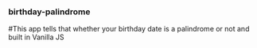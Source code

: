### birthday-palindrome
#This app tells that whether your birthday date is a palindrome or not and built in Vanilla JS
